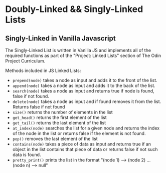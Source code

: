 # Doubly-Linked && Singly-Linked Lists 

## Singly-Linked in Vanilla Javascript 
The Singly-Linked List is written in Vanilla JS and implements all of the required functions as part of the "Project: Linked Lists" section of The Odin Project Curriculum. 

Methods included in JS Linked Lists:
- `prepend(node)` takes a node as input and adds it to the front of the list. 
- `append(node)` takes a node as input and adds it to the back of the list. 
- `search(node)` takes a node as input and returns true if node is found, false if not found.
- `delete(node)` takes a node as input and if found removes it from the list. Returns false if not found
- `size()` returns the number of elements in the list
- `get_head()` returns the first element of the list 
- `get_tail()` returns the last element of the list 
- `at_index(node)` searches the list for a given node and returns the index of the node in the list or returns false if the element is not found. 
- `pop()` removes the last element of the list 
- `contains(node)` takes a piece of data as input and returns true if an object in the list contains that piece of data or returns false if not such data is found. 
- `pretty_print()` prints the list in the format "(node 1) --> (node 2) ... (node n) --> null"

<!-- The `Node (data)` Object has two attributes: data and next while the `Linked_List ()` object has one attribute: head. 

## Doubly-Linked List in Python
The Doubly-Linked List is written in Python and implements the `prepend(node)`, `append(node)`, `search(node)`, and `delete(node)` methods which are identical in functionality to the ones listed above. The `Class Node` object has three attributes: `Node.next`, `Node.prev`, `Node.data`. Since we are working with a doubly Linked List, the ".prev" attribute is used to keep track of the element behind a given node. 

The Doubly-Linked List Implementation has one methood that the Singly-Linked List does not have: `print_list_backward()` which simply makes a pointer pointing to the front of the list, winds it forward down the list until it reaches the end, then rewinds it back the beginning and prints every node along the way until the beginning is reached. `print_list_forwards()` implements the same functionality as `pretty_print()` in the Singly-Linked List. 

## Differences Between Singly and Doubly Linked Lists
The main difference between these two data-structures is that the Doubly-Linked-List allows you to traverse the list in both directions, whereas the Singly-Linked-List only allows you to move in one direction towards the end of the list. In order to add bidirectional functionality to a Linked List, a single node has to keep track of the object in front of it as well as the object behind it. For this we add both a .next and .prev attribute to the Node Class. Just like we can test for the end of the list in a Singly Linked List by checking if a node's .next attribute is null, we can check to see if we have reached the beginning of the list by checking if the .prev attribute is null. This can be intuitvely seen by viewing the output from the `print_list_backward()` and `print_list_forward` methods in doubly-linked-list.py . 

##### References 
I used the Psuedocode from <em>Introduction to Algorithms</em> by <em>Cormen et al.</em> located on page 261. It can be found here ==> [Introduction to Algorithms by Cormen, Leiserson, Rivest, and Stein](https://www.amazon.com/Introduction-Algorithms-fourth-Thomas-Cormen/dp/026204630X/ref=sr_1_1?keywords=introduction+to+algorithms&qid=1673722953&sprefix=introduction+to+a%2Caps%2C123&sr=8-1) . 

Many of the methods added to the <Linked_List> object in <em>singly-linked-list.js</em> were taken from this [Lesson on Linked Lists by The Odin Project]("https://www.theodinproject.com/lessons/javascript-linked-lists")  -->
